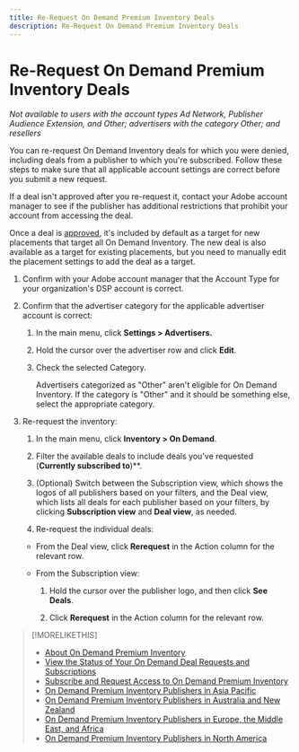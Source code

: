 ```yaml
---
title: Re-Request On Demand Premium Inventory Deals
description: Re-Request On Demand Premium Inventory Deals
---
```


# Re-Request On Demand Premium Inventory Deals

*Not available to users with the account types Ad Network, Publisher Audience Extension, and Other; advertisers with the category Other; and resellers*

You can re-request On Demand Inventory deals for which you were denied, including deals from a publisher to which you're subscribed. Follow these steps to make sure that all applicable account settings are correct before you submit a new request.

If a deal isn't approved after you re-request it, contact your Adobe account manager to see if the publisher has additional restrictions that prohibit your account from accessing the deal.

Once a deal is [approved](/help/dsp/inventory/on-demand-inventory-view-status.md), it's included by default as a target for new placements that target all On Demand Inventory. The new deal is also available as a target for existing placements, but you need to manually edit the placement settings to add the deal as a target.

1. Confirm with your Adobe account manager that the Account Type for your organization's DSP account is correct.

1. Confirm that the advertiser category for the applicable advertiser account is correct:

    1. In the main menu, click **Settings > Advertisers.**

    1. Hold the cursor over the advertiser row and click **Edit**.

    1. Check the selected Category.
    
       Advertisers categorized as "Other" aren't eligible for On Demand Inventory. If the category is "Other" and it should be something else, select the appropriate category<!-- [category](/help/dsp/admin/advertiser-settings.md) -->.

1. Re-request the inventory:

    1. In the main menu, click **Inventory > On Demand**.

    1. Filter the available deals to include deals you've requested (**Currently subscribed to**)**.

    1. (Optional) Switch between the Subscription view, which shows the logos of all publishers based on your filters, and the Deal view, which lists all deals for each publisher based on your filters, by clicking **Subscription view** and **Deal view**, as needed.

    1. Re-request the individual deals:

      * From the Deal view, click **Rerequest** in the Action column for the relevant row.

      * From the Subscription view:

        1. Hold the cursor over the publisher logo, and then click **See Deals**.

        1. Click **Rerequest** in the Action column for the relevant row.

>[!MORELIKETHIS]
>
>* [About On Demand Premium Inventory](on-demand-inventory-about.md)
>* [View the Status of Your On Demand Deal Requests and Subscriptions](on-demand-inventory-view-status.md)
>* [Subscribe and Request Access to On Demand Premium Inventory](on-demand-inventory-subscribe.md)
>* [On Demand Premium Inventory Publishers in Asia Pacific](on-demand-inventory-publishers-apac.md)
>* [On Demand Premium Inventory Publishers in Australia and New Zealand](on-demand-inventory-publishers-anz.md)
>* [On Demand Premium Inventory Publishers in Europe, the Middle East, and Africa](on-demand-inventory-publishers-emea.md)
>* [On Demand Premium Inventory Publishers in North America](on-demand-inventory-publishers-na.md)

